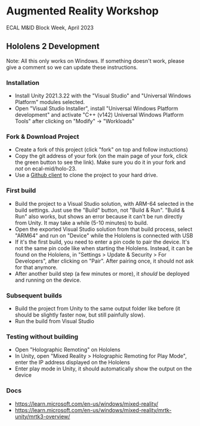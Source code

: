# Augmented Reality Workshop

ECAL M&ID Block Week, April 2023


## Hololens 2 Development

Note: All this only works on Windows. If something doesn't work, please give a comment so we can update these instructions.

### Installation
- Install Unity 2021.3.22 with the "Visual Studio" and "Universal Windows Platform" modules selected.
- Open "Visual Studio Installer", install "Universal Windows Platform development" and activate "C++ (v142) Universal Windows Platform Tools" after clicking on "Modify" -> "Workloads"

### Fork & Download Project
- Create a fork of this project (click "fork" on top and follow instuctions)
- Copy the git address of your fork (on the main page of your fork, click the green button to see the link). Make sure you do it in your fork and *not* on ecal-mid/holo-23.
- Use a [Github client](https://desktop.github.com/) to clone the project to your hard drive.

### First build
- Build the project to a Visual Studio solution, with ARM-64 selected in the build settings. Just use the "Build" button, not "Build & Run". "Build & Run" also works, but shows an error because it can't be run directly from Unity. It may take a while (5-10 minutes) to build.
- Open the exported Visual Studio solution from that build process, select "ARM64" and run on "Device" while the Hololens is connected with USB 
- If it's the first build, you need to enter a pin code to pair the device. It's not the same pin code like when starting the Hololens. Instead, it can be found on the Hololens, in "Settings > Update & Security > For Developers", after clicking on "Pair". After pairing once, it should not ask for that anymore.
- After another build step (a few minutes or more), it *should* be deployed and running on the device.

### Subsequent builds
- Build the project from Unity to the same output folder like before (it should be slightly faster now, but still painfully slow).
- Run the build from Visual Studio

### Testing without building
- Open "Holographic Remoting" on Hololens
- In Unity, open "Mixed Reality > Holographic Remoting for Play Mode", enter the IP address displayed on the Hololens
- Enter play mode in Unity, it should automatically show the output on the device

### Docs
- https://learn.microsoft.com/en-us/windows/mixed-reality/
- https://learn.microsoft.com/en-us/windows/mixed-reality/mrtk-unity/mrtk3-overview/
